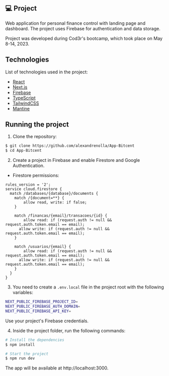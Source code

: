 <p align="center">

 ## 💻 Project

Web application for personal finance control with landing page and dashboard. The project uses Firebase for authentication and data storage.

Project was developed during Cod3r's bootcamp, which took place on May 8-14, 2023.
</p>

## Technologies

List of technologies used in the project:

- [React](https://reactjs.org)
- [Next.js](https://nextjs.org/)
- [Firebase](https://firebase.google.com/)
- [TypeScript](https://www.typescriptlang.org/)
- [TailwindCSS](https://tailwindcss.com/)
- [Mantine](https://mantine.dev/)

## Running the project

1. Clone the repository:

```bash
$ git clone https://github.com/alexandrenolla/App-Bitcent
$ cd App-Bitcent
```


2. Create a project in Firebase and enable Firestore and Google Authentication.

- Firestore permissions:

```
rules_version = '2';
service cloud.firestore {
  match /databases/{database}/documents {
    match /{document=**} {
    	allow read, write: if false;
    }

    match /financas/{email}/transacoes/{id} {
  		allow read: if (request.auth != null && request.auth.token.email == email);
      allow write: if (request.auth != null && request.auth.token.email == email);
    }
    
    match /usuarios/{email} {
  		allow read: if (request.auth != null && request.auth.token.email == email);
      allow write: if (request.auth != null && request.auth.token.email == email);
    }
  }
}
```





3. You need to create a `.env.local` file in the project root with the following variables:

```bash
NEXT_PUBLIC_FIREBASE_PROJECT_ID=
NEXT_PUBLIC_FIREBASE_AUTH_DOMAIN=
NEXT_PUBLIC_FIREBASE_API_KEY=
```
Use your project's Firebase credentials.

4. Inside the project folder, run the following commands:

```bash
# Install the dependencies
$ npm install

# Start the project
$ npm run dev
```
The app will be available at http://localhost:3000.
